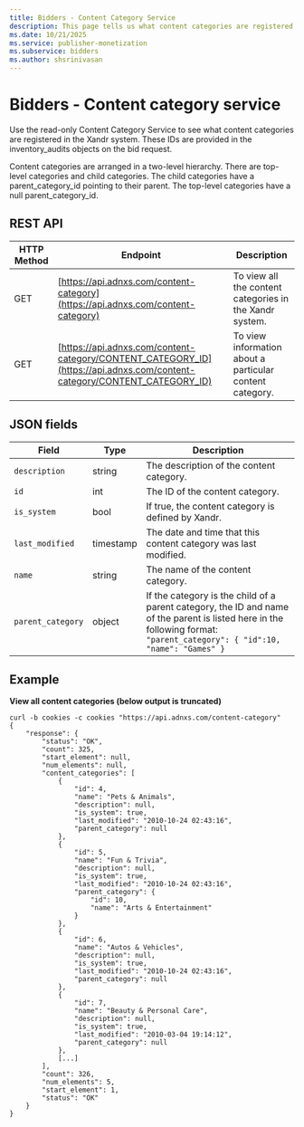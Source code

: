 ```yaml
---
title: Bidders - Content Category Service
description: This page tells us what content categories are registered in the Xandr system. 
ms.date: 10/21/2025
ms.service: publisher-monetization
ms.subservice: bidders
ms.author: shsrinivasan
---
```



# Bidders - Content category service

Use the read-only Content Category Service to see what content categories are registered in the Xandr system. These IDs are provided in the inventory_audits objects on the bid request.

Content categories are arranged in a two-level hierarchy. There are top-level categories and child categories. The child categories have a parent_category_id pointing to their parent. The top-level categories have a null parent_category_id.

## REST API

| HTTP Method | Endpoint | Description |
|--|--|--|
| GET | [https://api.adnxs.com/content-category](https://api.adnxs.com/content-category) | To view all the content categories in the Xandr system. |
| GET | [https://api.adnxs.com/content-category/CONTENT_CATEGORY_ID](https://api.adnxs.com/content-category/CONTENT_CATEGORY_ID) | To view information about a particular content category. |

## JSON fields

| Field | Type | Description |
|--|--|--|
| `description` | string | The description of the content category. |
| `id` | int | The ID of the content category. |
| `is_system` | bool | If true, the content category is defined by Xandr. |
| `last_modified` | timestamp | The date and time that this content category was last modified. |
| `name` | string | The name of the content category. |
| `parent_category` | object | If the category is the child of a parent category, the ID and name of the parent is listed here in the following format: <br>`"parent_category": { "id":10, "name": "Games" }` |

## Example

**View all content categories (below output is truncated)**

``` 
curl -b cookies -c cookies "https://api.adnxs.com/content-category"
{
    "response": {
        "status": "OK",
        "count": 325,
        "start_element": null,
        "num_elements": null,
        "content_categories": [
            {
                "id": 4,
                "name": "Pets & Animals",
                "description": null,
                "is_system": true,
                "last_modified": "2010-10-24 02:43:16",
                "parent_category": null
            },
            {
                "id": 5,
                "name": "Fun & Trivia",
                "description": null,
                "is_system": true,
                "last_modified": "2010-10-24 02:43:16",
                "parent_category": {
                    "id": 10,
                    "name": "Arts & Entertainment"
                }
            },
            {
                "id": 6,
                "name": "Autos & Vehicles",
                "description": null,
                "is_system": true,
                "last_modified": "2010-10-24 02:43:16",
                "parent_category": null
            },
            {
                "id": 7,
                "name": "Beauty & Personal Care",
                "description": null,
                "is_system": true,
                "last_modified": "2010-03-04 19:14:12",
                "parent_category": null
            },
            [...]
        ],
        "count": 326,
        "num_elements": 5,
        "start_element": 1,
        "status": "OK"
    }
}              
```
